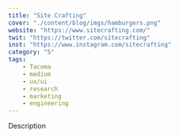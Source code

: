 ```yaml
---
title: "Site Crafting"
cover: "./content/blog/imgs/hamburgers.png"
website: "https://www.sitecrafting.com/"
twit: "https://twitter.com/sitecrafting"
inst: "https://www.instagram.com/sitecrafting"
category: "S"
tags:
    - Tacoma
    - medium
    - ux/ui
    - research
    - marketing
    - engineering
---
```


Description
